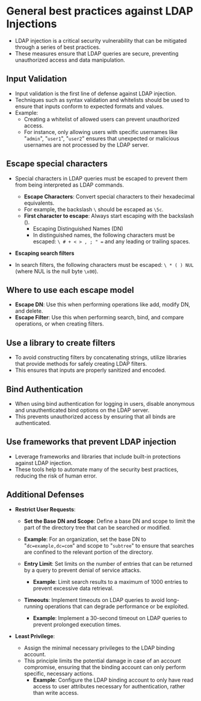 # General best practices against LDAP Injections

* LDAP injection is a critical security vulnerability that can be mitigated through a series of best practices.
* These measures ensure that LDAP queries are secure, preventing unauthorized access and data manipulation.

## Input Validation

* Input validation is the first line of defense against LDAP injection.
* Techniques such as syntax validation and whitelists should be used to ensure that inputs conform to expected formats and values.
* Example:
  * Creating a whitelist of allowed users can prevent unauthorized access.
  * For instance, only allowing users with specific usernames like "`admin`", "`user1`", "`user2`" ensures that unexpected or malicious usernames are not processed by the LDAP server.

## Escape special characters

* Special characters in LDAP queries must be escaped to prevent them from being interpreted as LDAP commands.
  * **Escape Characters**: Convert special characters to their hexadecimal equivalents.
  * For example, the backslash `\` should be escaped as `\5c`.
  * **First character to escape**: Always start escaping with the backslash ().
    * Escaping Distinguished Names (DN)
    * In distinguished names, the following characters must be escaped: `\ # + < > , ; " =` and any leading or trailing spaces.

* **Escaping search filters**
* In search filters, the following characters must be escaped: `\ * ( ) NUL` (where NUL is the null byte `\x00`).

## Where to use each escape model

* **Escape DN**: Use this when performing operations like add, modify DN, and delete.
* **Escape Filter**: Use this when performing search, bind, and compare operations, or when creating filters.

## Use a library to create filters

* To avoid constructing filters by concatenating strings, utilize libraries that provide methods for safely creating LDAP filters.
* This ensures that inputs are properly sanitized and encoded.

## Bind Authentication

* When using bind authentication for logging in users, disable anonymous and unauthenticated bind options on the LDAP server.
* This prevents unauthorized access by ensuring that all binds are authenticated.

## Use frameworks that prevent LDAP injection

* Leverage frameworks and libraries that include built-in protections against LDAP injection.
* These tools help to automate many of the security best practices, reducing the risk of human error.

## Additional Defenses

* **Restrict User Requests**:
  * **Set the Base DN and Scope**: Define a base DN and scope to limit the part of the directory tree that can be searched or modified.
  * **Example**: For an organization, set the base DN to "`dc=example,dc=com`" and scope to "`subtree`" to ensure that searches are confined to the relevant portion of the directory.

  * **Entry Limit**: Set limits on the number of entries that can be returned by a query to prevent denial of service attacks.
    * **Example**: Limit search results to a maximum of 1000 entries to prevent excessive data retrieval.

  * **Timeouts**: Implement timeouts on LDAP queries to avoid long-running operations that can degrade performance or be exploited.
    * **Example**: Implement a 30-second timeout on LDAP queries to prevent prolonged execution times.

* **Least Privilege**:

  * Assign the minimal necessary privileges to the LDAP binding account.
  * This principle limits the potential damage in case of an account compromise, ensuring that the binding account can only perform specific, necessary actions.
    * **Example**: Configure the LDAP binding account to only have read access to user attributes necessary for authentication, rather than write access.
